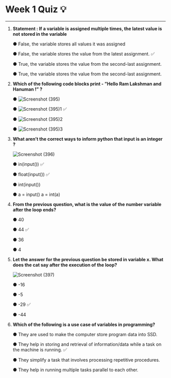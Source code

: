 # Week 1 Quiz :bulb:
***

1. **Statement : If a variable is assigned multiple times, the latest value is not stored in the variable**
   
    &#9679; False, the variable stores all values it was assigned

    &#9679; False, the variable stores the value from the latest assignment. :white_check_mark:

    &#9679; True, the variable stores the value from the second-last assignment.

    &#9679; True, the variable stores the value from the second-last assignment.
     
3. **Which of the following code blocks print - ”Hello Ram Lakshman and Hanuman !” ?**
   <to do>
   
    &#9679; ![Screenshot (395)](https://github.com/user-attachments/assets/41b2bf52-cc87-4896-a98b-819de8938fa9)
   
    &#9679; ![Screenshot (395)1](https://github.com/user-attachments/assets/66c0ce7d-32cb-468b-9b1d-d18159757b3b) :white_check_mark:
   
    &#9679; ![Screenshot (395)2](https://github.com/user-attachments/assets/02d3036a-c9d8-4fb4-9f23-96e21433b630)
   
    &#9679; ![Screenshot (395)3](https://github.com/user-attachments/assets/04987fd2-b47a-426e-82f3-8291c19770b5)  

5. **What aren’t the correct ways to inform python that input is an integer ?**
   
   ![Screenshot (396)](https://github.com/user-attachments/assets/79f45be0-4238-4362-ae8e-3cd52b88cd5b)
   
    &#9679; in(input()) :white_check_mark:  
 
    &#9679; float(input()) :white_check_mark:  
   
    &#9679; int(input())
    
    &#9679;  a = input()
             a = int(a)

7. **From the previous question, what is the value of the number variable after the loop ends?**
   
    &#9679; 40
   
    &#9679; 44 :white_check_mark:
   
    &#9679; 36
   
    &#9679; 4  

8. **Let the answer for the previous question be stored in variable x. What does the cat say after the execution of the loop?**
   
   ![Screenshot (397)](https://github.com/user-attachments/assets/0ae62837-52cf-4463-b96d-32ca6655d50a)
   
    &#9679; -16
   
    &#9679; -5
   
    &#9679; -29 :white_check_mark:
   
    &#9679; -44  

10. **Which of the following is a use case of variables in programming?**
    
    &#9679; They are used to make the computer store program data into SSD.
    
    &#9679; They help in storing and retrieval of information/data while a task on the machine is running. :white_check_mark:
    
    &#9679; They simplify a task that involves processing repetitive procedures.
    
    &#9679; They help in running multiple tasks parallel to each other.  
